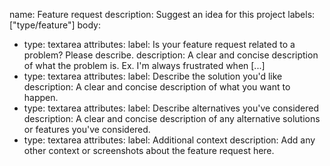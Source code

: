 name: Feature request
description: Suggest an idea for this project
labels: ["type/feature"]
body:
  - type: textarea
    attributes:
      label: Is your feature request related to a problem? Please describe.
      description: A clear and concise description of what the problem is. Ex. I'm always frustrated when [...]
  - type: textarea
    attributes:
      label: Describe the solution you'd like
      description: A clear and concise description of what you want to happen.
  - type: textarea
    attributes:
      label: Describe alternatives you've considered
      description: A clear and concise description of any alternative solutions or features you've considered.
  - type: textarea
    attributes:
      label: Additional context
      description: Add any other context or screenshots about the feature request here.